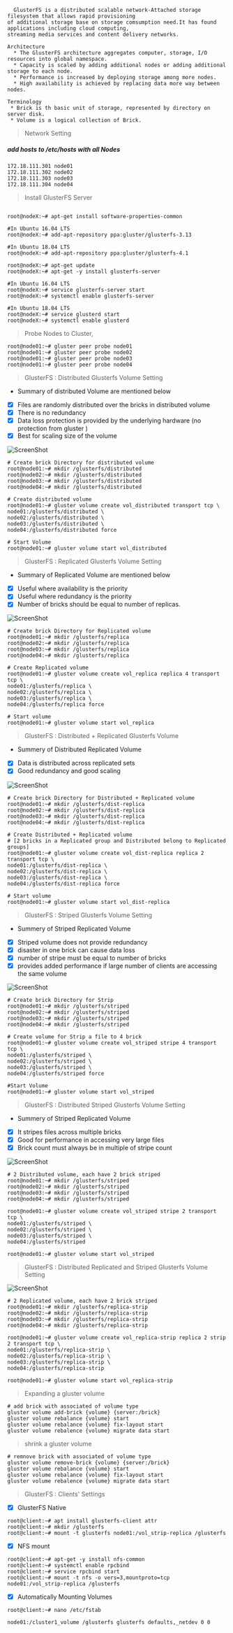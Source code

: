 ```
  GlusterFS is a distributed scalable network-Attached storage filesystem that allows rapid provisioning 
of additional storage base on storage comsumption need.It has found applications including cloud computing,
streaming media services and content delivery networks.

Architecture
  * The GlusterFS architecture aggregates computer, storage, I/O resources into global namespace. 
  * Capacity is scaled by adding additional nodes or adding additional storage to each node.
  * Performance is increased by deploying storage among more nodes.
  * High availability is achieved by replacing data more way between nodes.
  
Terminology
 * Brick is th basic unit of storage, represented by directory on server disk.
 * Volume is a logical collection of Brick.
```
>Network Setting
  ##### add hosts to /etc/hosts with all Nodes
  ```
  172.18.111.301 node01
  172.18.111.302 node02
  172.18.111.303 node03
  172.18.111.304 node04
  ```
>Install GlusterFS Server

```

root@nodeX:~# apt-get install software-properties-common

#In Ubuntu 16.04 LTS
root@nodeX:~# add-apt-repository ppa:gluster/glusterfs-3.13

#In Ubuntu 18.04 LTS
root@nodeX:~# add-apt-repository ppa:gluster/glusterfs-4.1

root@nodeX:~# apt-get update
root@nodeX:~# apt-get -y install glusterfs-server

#In Ubuntu 16.04 LTS
root@nodeX:~# service glusterfs-server start
root@nodeX:~# systemctl enable glusterfs-server

#In Ubuntu 18.04 LTS
root@nodeX:~# service glusterd start
root@nodeX:~# systemctl enable glusterd
```
> Probe Nodes to Cluster, 
```
root@node01:~# gluster peer probe node01
root@node01:~# gluster peer probe node02
root@node01:~# gluster peer probe node03
root@node01:~# gluster peer probe node04
```
>GlusterFS : Distributed Glusterfs Volume Setting
* Summary of distributed Volume are mentioned below
- [x] Files are randomly distributed over the bricks in distributed volume
- [x] There is no redundancy
- [x] Data loss protection is provided by the underlying hardware (no protection from gluster )
- [x] Best for scaling size of the volume

![ScreenShot](https://cloud.githubusercontent.com/assets/10970993/7412364/ac0a300c-ef5f-11e4-8599-e7d06de1165c.png)
```
# Create brick Directory for distributed volume
root@node01:~# mkdir /glusterfs/distributed
root@node02:~# mkdir /glusterfs/distributed
root@node03:~# mkdir /glusterfs/distributed
root@node04:~# mkdir /glusterfs/distributed

# Create distributed volume 
root@node01:~# gluster volume create vol_distributed transport tcp \
node01:/glusterfs/distributed \
node02:/glusterfs/distributed \
node03:/glusterfs/distributed \
node04:/glusterfs/distributed force

# Start Volume
root@node01:~# gluster volume start vol_distributed 
```
>GlusterFS : Replicated Glusterfs Volume Setting
* Summary of Replicated Volume are mentioned below
- [x] Useful where availability is the priority
- [x] Useful where redundancy is the priority
- [x] Number of bricks should be equal to number of replicas. 

![ScreenShot](https://cloud.githubusercontent.com/assets/10970993/7412379/d75272a6-ef5f-11e4-869a-c355e8505747.png)
```
# Create brick Directory for Replicated volume
root@node01:~# mkdir /glusterfs/replica 
root@node02:~# mkdir /glusterfs/replica 
root@node03:~# mkdir /glusterfs/replica 
root@node04:~# mkdir /glusterfs/replica 

# Create Replicated volume 
root@node01:~# gluster volume create vol_replica replica 4 transport tcp \
node01:/glusterfs/replica \
node02:/glusterfs/replica \
node03:/glusterfs/replica \
node04:/glusterfs/replica force

# Start volume
root@node01:~# gluster volume start vol_replica 
```
>GlusterFS : Distributed + Replicated Glusterfs Volume
* Summery of Distributed Replicated Volume
- [x] Data is distributed across replicated sets
- [x] Good redundancy and good scaling

![ScreenShot](https://cloud.githubusercontent.com/assets/10970993/7412402/23a17eae-ef60-11e4-8813-a40a2384c5c2.png)
```
# Create brick Directory for Distributed + Replicated volume
root@node01:~# mkdir /glusterfs/dist-replica
root@node02:~# mkdir /glusterfs/dist-replica
root@node03:~# mkdir /glusterfs/dist-replica
root@node04:~# mkdir /glusterfs/dist-replica

# Create Distributed + Replicated volume 
# [2 bricks in a Replicated group and Distributed belong to Replicated groups]
root@node01:~# gluster volume create vol_dist-replica replica 2 transport tcp \
node01:/glusterfs/dist-replica \
node02:/glusterfs/dist-replica \
node03:/glusterfs/dist-replica \
node04:/glusterfs/dist-replica force

# Start volume
root@node01:~# gluster volume start vol_dist-replica 
```
>GlusterFS : Striped Glusterfs Volume Setting
* Summery of Striped Replicated Volume
- [x] Striped volume does not provide redundancy
- [x] disaster in one brick can cause data loss
- [x] number of stripe must be equal to number of bricks
- [x] provides added performance if large number of clients are accessing the same volume

![ScreenShot](https://cloud.githubusercontent.com/assets/10970993/7412387/f411fa56-ef5f-11e4-8e78-a0896a47625a.png)
```
# Create brick Directory for Strip 
root@node01:~# mkdir /glusterfs/striped
root@node02:~# mkdir /glusterfs/striped 
root@node03:~# mkdir /glusterfs/striped 
root@node04:~# mkdir /glusterfs/striped 

# Create volume for Strip a file to 4 brick
root@node01:~# gluster volume create vol_striped stripe 4 transport tcp \
node01:/glusterfs/striped \
node02:/glusterfs/striped \
node03:/glusterfs/striped \
node04:/glusterfs/striped force

#Start Volume
root@node01:~# gluster volume start vol_striped 
```
>GlusterFS : Distributed Striped Glusterfs Volume Setting
* Summery of Striped Replicated Volume
- [x] It stripes files across multiple bricks
- [x] Good for performance in accessing very large files
- [x] Brick count must always be in multiple of stripe count

![ScreenShot](https://cloud.githubusercontent.com/assets/10970993/7412394/0ce267d2-ef60-11e4-9959-43465a2a25f7.png)
```
# 2 Distributed volume, each have 2 brick striped 
root@node01:~# mkdir /glusterfs/striped 
root@node02:~# mkdir /glusterfs/striped
root@node03:~# mkdir /glusterfs/striped
root@node04:~# mkdir /glusterfs/striped

root@node01:~# gluster volume create vol_striped stripe 2 transport tcp \
node01:/glusterfs/striped \
node02:/glusterfs/striped \
node03:/glusterfs/striped \
node04:/glusterfs/striped 

root@node01:~# gluster volume start vol_striped 
```

>GlusterFS : Distributed Replicated and Striped Glusterfs Volume Setting

![ScreenShot]()

```
# 2 Replicated volume, each have 2 brick striped
root@node01:~# mkdir /glusterfs/replica-strip
root@node02:~# mkdir /glusterfs/replica-strip 
root@node03:~# mkdir /glusterfs/replica-strip 
root@node04:~# mkdir /glusterfs/replica-strip

root@node01:~# gluster volume create vol_replica-strip replica 2 strip 2 transport tcp \
node01:/glusterfs/replica-strip \
node02:/glusterfs/replica-strip \
node03:/glusterfs/replica-strip \
node04:/glusterfs/replica-strip 

root@node01:~# gluster volume start vol_replica-strip
```
>Expanding a gluster volume
```
# add brick with associated of volume type
gluster volume add-brick {volume} {server:/brick}
gluster volume rebalance {volume} start
gluster volume rebalance {volume} fix-layout start
gluster volume rebalence {volume} migrate data start
```
>shrink a gluster volume
```
# remnove brick with associated of volume type
gluster volume remove-brick {volume} {server:/brick}
gluster volume rebalance {volume} start
gluster volume rebalance {volume} fix-layout start
gluster volume rebalence {volume} migrate data start
```
>GlusterFS : Clients' Settings

- [x] GlusterFS Native
```
root@client:~# apt install glusterfs-client attr
root@client:~# mkdir /glusterfs
root@client:~# mount -t glusterfs node01:/vol_strip-replica /glusterfs
```
- [x] NFS mount
```
root@client:~# apt-get -y install nfs-common 
root@client:~# systemctl enable rpcbind 
root@client:~# service rpcbind start
root@client:~# mount -t nfs -o vers=3,mountproto=tcp node01:/vol_strip-replica /glusterfs
```
- [x] Automatically Mounting Volumes
```
root@client:~# nano /etc/fstab

node01:/cluster1_volume /glusterfs glusterfs defaults,_netdev 0 0

```
